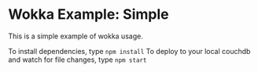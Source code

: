 # Wokka Example: Simple

This is a simple example of wokka usage.

To install dependencies, type `npm install`
To deploy to your local couchdb and watch for file changes, type `npm start`
